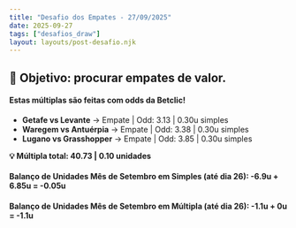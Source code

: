 ```yaml
---
title: "Desafio dos Empates - 27/09/2025"
date: 2025-09-27
tags: ["desafios_draw"]
layout: layouts/post-desafio.njk
---
```


## 🎯 Objetivo: procurar empates de valor.  

#### Estas múltiplas são feitas com odds da Betclic!

- **Getafe vs Levante** → Empate | Odd: 3.13 | 0.30u simples 
- **Waregem vs Antuérpia** → Empate | Odd: 3.38 | 0.30u simples 
- **Lugano vs Grasshopper** → Empate | Odd: 3.85 | 0.30u simples 

**💡 Múltipla total: 40.73 | 0.10 unidades** 

#### Balanço de Unidades Mês de Setembro em Simples (até dia 26): -6.9u + 6.85u = -0.05u
#### Balanço de Unidades Mês de Setembro em Múltipla (até dia 26): -1.1u + 0u = -1.1u

